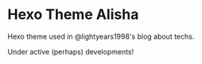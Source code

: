 # Hexo Theme Alisha

Hexo theme used in @lightyears1998's blog about techs.

Under active (perhaps) developments!

<!--

## 特点

- 开门见山，不要做多余的动画。（除非是在博客中的一些特别的小区域。）
- 使用一个比较可爱的标题字体和比较严肃的正文字体。（参考《Nature》文章的排版。）
- 正文行距足够大，可以放下行间注音。（间距参考“Linux 中国”微信公众号。）

## 提示

- 配图可以使用机器学习来生成风格化的图片。
- 使用手绘的漫画风格的图片也不错。

## 设计要点

- 文章阅读
  - 标题
  - 日期 初次发布日期 更新日期
  - 正文
  - 篇末工具区域
    - 上一篇/下一篇
- 搜索
- 博文时间线
- 其他页面

- 词云
- 标签云

- 近期文章
- 文章归档日历

## 参考

参考市面上比较流行的 Hexo 主题。

- hexo-theme-matery 团子的
- hexo-theme-typing 光滑的
- <https://lhcfl.github.io/> 很简洁
- <corhow.github.io> 很有趣

## TODO

- 收集适合使用的开源字体
  - 为知笔记上的日记
  - Notebook
  - OneDrive/Art

-->
